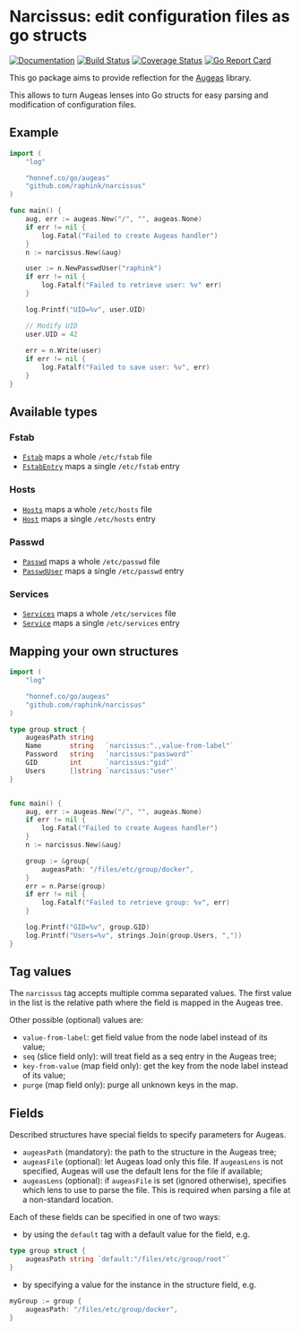 Narcissus: edit configuration files as go structs
=================================================

[![Documentation](https://img.shields.io/badge/godoc-reference-blue.svg)](https://godoc.org/github.com/raphink/narcissus)
[![Build Status](https://img.shields.io/travis/raphink/narcissus/master.svg)](https://travis-ci.org/raphink/narcissus)
[![Coverage Status](https://img.shields.io/coveralls/raphink/narcissus.svg)](https://coveralls.io/r/raphink/narcissus?branch=master)
[![Go Report Card](https://goreportcard.com/badge/github.com/raphink/narcissus)](https://goreportcard.com/report/github.com/raphink/narcissus)

This go package aims to provide reflection for the [Augeas](http://augeas.net) library.

This allows to turn Augeas lenses into Go structs for easy parsing and
modification of configuration files.

## Example

```go
import (
	"log"

	"honnef.co/go/augeas"
	"github.com/raphink/narcissus"
)

func main() {
	aug, err := augeas.New("/", "", augeas.None)
	if err != nil {
		log.Fatal("Failed to create Augeas handler")
	}
	n := narcissus.New(&aug)

	user := n.NewPasswdUser("raphink")
	if err != nil {
		log.Fatalf("Failed to retrieve user: %v" err)
	}

	log.Printf("UID=%v", user.UID)

	// Modify UID
	user.UID = 42
  
	err = n.Write(user)
	if err != nil {
		log.Fatalf("Failed to save user: %v", err)
	}
}
```

## Available types

### Fstab

* [`Fstab`](https://godoc.org/github.com/raphink/narcissus#Fstab) maps a whole `/etc/fstab` file
* [`FstabEntry`](https://godoc.org/github.com/raphink/narcissus#FstabEntry) maps a single `/etc/fstab` entry

### Hosts

* [`Hosts`](https://godoc.org/github.com/raphink/narcissus#Hosts) maps a whole `/etc/hosts` file
* [`Host`](https://godoc.org/github.com/raphink/narcissus#Host) maps a single `/etc/hosts` entry

### Passwd

* [`Passwd`](https://godoc.org/github.com/raphink/narcissus#Passwd) maps a whole `/etc/passwd` file
* [`PasswdUser`](https://godoc.org/github.com/raphink/narcissus#PasswdUser) maps a single `/etc/passwd` entry

### Services

* [`Services`](https://godoc.org/github.com/raphink/narcissus#Services) maps a whole `/etc/services` file
* [`Service`](https://godoc.org/github.com/raphink/narcissus#Service) maps a single `/etc/services` entry


## Mapping your own structures


```go
import (
	"log"

	"honnef.co/go/augeas"
	"github.com/raphink/narcissus"
)

type group struct {
	augeasPath string
	Name       string   `narcissus:".,value-from-label"`
	Password   string   `narcissus:"password"`
	GID        int      `narcissus:"gid"`
	Users      []string `narcissus:"user"`
}


func main() {
	aug, err := augeas.New("/", "", augeas.None)
	if err != nil {
		log.Fatal("Failed to create Augeas handler")
	}
	n := narcissus.New(&aug)

	group := &group{
		augeasPath: "/files/etc/group/docker",
	}
	err = n.Parse(group)
	if err != nil {
		log.Fatalf("Failed to retrieve group: %v", err)
	}

	log.Printf("GID=%v", group.GID)
	log.Printf("Users=%v", strings.Join(group.Users, ","))
}
```


## Tag values

The `narcissus` tag accepts multiple comma separated values. The first value in
the list is the relative path where the field is mapped in the Augeas tree.

Other possible (optional) values are:

* `value-from-label`: get field value from the node label instead of its value;
* `seq` (slice field only): will treat field as a seq entry in the Augeas tree;
* `key-from-value` (map field only): get the key from the node label instead
   of its value;
* `purge` (map field only): purge all unknown keys in the map.


## Fields

Described structures have special fields to specify parameters for Augeas.

* `augeasPath` (mandatory): the path to the structure in the Augeas tree;
* `augeasFile` (optional): let Augeas load only this file. If `augeasLens` is
  not specified, Augeas will use the default lens for the file if available;
* `augeasLens` (optional): if `augeasFile` is set (ignored otherwise),
  specifies which lens to use to parse the file. This is required when parsing
  a file at a non-standard location.


Each of these fields can be specified in one of two ways:

* by using the `default` tag with a default value for the field, e.g.

```go
type group struct {
	augeasPath string `default:"/files/etc/group/root"`
}
```

* by specifying a value for the instance in the structure field, e.g.

```go
myGroup := group {
    augeasPath: "/files/etc/group/docker",
}
```
